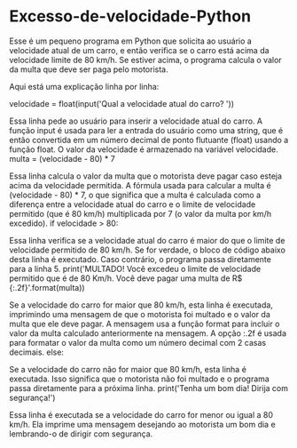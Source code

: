 # Excesso-de-velocidade-Python
Esse é um pequeno programa em Python que solicita ao usuário a velocidade atual de um carro, e então verifica se o carro está acima da velocidade limite de 80 km/h. Se estiver acima, o programa calcula o valor da multa que deve ser paga pelo motorista.

Aqui está uma explicação linha por linha:

velocidade = float(input('Qual a velocidade atual do carro? '))

Essa linha pede ao usuário para inserir a velocidade atual do carro. A função input é usada para ler a entrada do usuário como uma string, que é então convertida em um número decimal de ponto flutuante (float) usando a função float. O valor da velocidade é armazenado na variável velocidade.
multa = (velocidade - 80) * 7

Essa linha calcula o valor da multa que o motorista deve pagar caso esteja acima da velocidade permitida. A fórmula usada para calcular a multa é (velocidade - 80) * 7, o que significa que a multa é calculada como a diferença entre a velocidade atual do carro e o limite de velocidade permitido (que é 80 km/h) multiplicada por 7 (o valor da multa por km/h excedido).
if velocidade > 80:

Essa linha verifica se a velocidade atual do carro é maior do que o limite de velocidade permitido de 80 km/h. Se for verdade, o bloco de código abaixo desta linha é executado. Caso contrário, o programa passa diretamente para a linha 5.
print('MULTADO! Você excedeu o limite de velocidade permitido que é de 80 Km/h. Você deve pagar uma multa de R$ {:.2f}'.format(multa))

Se a velocidade do carro for maior que 80 km/h, esta linha é executada, imprimindo uma mensagem de que o motorista foi multado e o valor da multa que ele deve pagar. A mensagem usa a função format para incluir o valor da multa calculado anteriormente na mensagem. A opção :.2f é usada para formatar o valor da multa como um número decimal com 2 casas decimais.
else:

Se a velocidade do carro não for maior que 80 km/h, esta linha é executada. Isso significa que o motorista não foi multado e o programa passa diretamente para a próxima linha.
print('Tenha um bom dia! Dirija com segurança!')

Essa linha é executada se a velocidade do carro for menor ou igual a 80 km/h. Ela imprime uma mensagem desejando ao motorista um bom dia e lembrando-o de dirigir com segurança.
